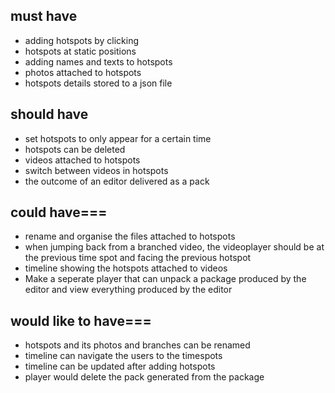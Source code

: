 ## must have
- adding hotspots by clicking
- hotspots at static positions
- adding names and texts to hotspots
- photos attached to hotspots
- hotspots details stored to a json file

## should have
- set hotspots to only appear for a certain time
- hotspots can be deleted
- videos attached to hotspots
- switch between videos in hotspots
- the outcome of an editor delivered as a pack

## could have===
- rename and organise the files attached to hotspots
- when jumping back from a branched video, the videoplayer should be at the previous time spot and facing the previous hotspot
- timeline showing the hotspots attached to videos
- Make a seperate player that can unpack a package produced by the editor and view everything produced by the editor

## would like to have===
- hotspots and its photos and branches can be renamed
- timeline can navigate the users to the timespots
- timeline can be updated after adding hotspots 
- player would delete the pack generated from the package
